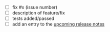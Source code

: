 * [ ] fix #x (issue number)
* [ ] description of feature/fix
* [ ] tests added/passed
* [ ] add an entry to the [upcoming release notes](/release-notes/next-release.md)
